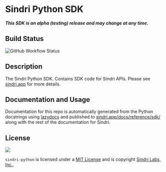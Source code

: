 # Sindri Python SDK

***This SDK is an alpha (testing) release and may change at any time.***

## Build Status

![GitHub Workflow Status](https://img.shields.io/github/actions/workflow/status/sindri-labs/sindri-python/build-publish-pypi.yml?style=for-the-badge)

## Description
The Sindri Python SDK.
Contains SDK code for Sindri APIs. Please see [sindri.app](https://sindri.app) for more details.

## Documentation and Usage
Documentation for this repo is automatically generated from the Python docstrings using [lazydocs](https://pypi.org/project/lazydocs/) and published to [sindri.app/docs/reference/sdk/](https://sindri.app/docs/reference/sdk/python) along with the rest of the documentation for Sindri.

## License
[![](https://img.shields.io/github/license/sindri-labs/sindri-python?style=for-the-badge)](https://img.shields.io/github/license/sindri-labs/sindri-python?style=for-the-badge)

`sindri-python` is licensed under a [MIT License](LICENSE) and is copyright [Sindri Labs, Inc.](https://sindri.app).

